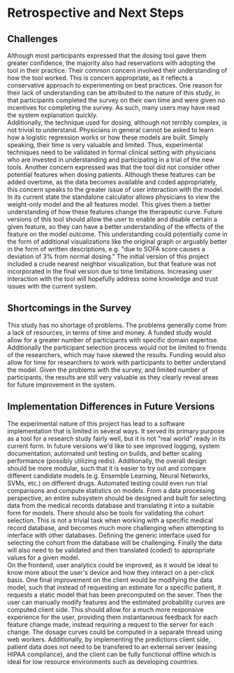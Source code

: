 # Retrospective and Next Steps 

<!--
After the introductory chapter, it seems fairly common to 
include a chapter that reviews the literature and 
introduces methodology used throughout the thesis.
-->
## Challenges

Although most participants expressed that the dosing tool gave them greater confidence, the majority also had reservations with adopting the tool in their practice. Their common concern involved their understanding of how the tool worked. This is concern appropriate, as it reflects a conservative approach to experimenting on best practices. One reason for their lack of understanding can be attributed to the nature of this study, in that participants completed the survey on their own time and were given no incentives for completing the survey. As such, many users may have read the system explanation quickly.  
Additionally, the technique used for dosing, although not terribly complex, is not trivial to understand. Physicians in general cannot be asked to learn how a logistic regression works or how these models are built. Simply speaking, their time is very valuable and limited. Thus, experimental techniques need to be validated in formal clinical setting with physicians who are invested in understanding and participating in a trial of the new tools. 
Another concern expressed was that the tool did not consider other potential features when dosing patients. Although these features can be added overtime, as the data becomes available and coded appropriately, this concern speaks to the greater issue of user interaction with the model. In its current state the standalone calculator allows physicians to view the weight-only model and the all features model. This gives them a better understanding of how these features change the therapeutic curve. Future versions of this tool should allow the user to enable and disable certain a given feature, so they can have a better understanding of the effects of the feature on the model outcome. This understanding could potentially come in the form of additional visualizations like the original graph or arguably better in the form of written descriptions, e.g. "due to SOFA score causes a deviation of 3% from normal dosing." The initial version of this project included a crude nearest neighbor visualization, but that feature was not incorporated in the final version due to time limitations. Increasing user interaction with the tool will hopefully address some knowledge and trust issues with the current system. 

## Shortcomings in the Survey

This study has no shortage of problems. The problems generally come from a lack of resources, in terms of time and money. A funded study would allow for a greater number of participants with specific domain expertise. Additionally the participant selection process would not be limited to friends of the researchers, which may have skewed the results. Funding would also allow for time for researchers to work with participants to better understand the model. Given the problems with the survey, and limited number of participants, the results are still very valuable as they clearly reveal areas for future improvement in the system.

<!-- ## Places for Future Research -->

<!-- how did the doses differ in part 1 and part 2 of the survey.  -->

## Implementation Differences in Future Versions

The experimental nature of this project has lead to a software implementation that is limited in several ways. It served its primary purpose as a tool for a research study fairly well, but it is not "real world" ready in its current form. In future versions we'd like to see improved logging, system documentation, automated unit testing on builds, and better scaling performance (possibly utilizing redis). Additionally, the overall design should be more modular, such that it is easier to try out and compare different candidate models (e.g. Ensemble Learning, Neural Networks, SVMs, etc.) on different drugs. Automated testing could even run trial comparisons and compute statistics on models. From a data processing perspective, an entire subsystem should be designed and built for selecting data from the medical records database and translating it into a suitable form for models. There should also be tools for validating the cohort selection. This is not a trivial task when working with a specific medical record database, and becomes much more challenging when attempting to interface with other databases. Defining the generic interface used for selecting the cohort from the database will be challenging. Finally the data will also need to be validated and then translated (coded) to appropriate values for a given model.  
On the frontend, user analytics could be improved, as it would be ideal to know more about the user's device and how they interact on a per-click basis. One final improvement on the client would be modifying the data model, such that instead of requesting an estimate for a specific patient, it requests a static model that has been precomputed on the sever. Then the user can manually modify features and the estimated probability curves are computed client side. This should allow for a much more responsive experience for the user, providing them instantaneous feedback for each feature change made, instead requiring a request to the server for each change. The dosage curves could be computed in a separate thread using web workers. Additionally, by implementing the predictions client side, patient data does not need to be transfered to an external server (easing HIPAA compliance), and the client can be fully functional offline which is ideal for low resource environments such as developing countries. 

<!-- documented, tested, scalable, maintainable/easy to modify models, design well though out -->


<!-- better build system -->
<!-- better analytics/guidelines -->
<!-- - transfer model to device so it can do queries more quickly -->
<!-- - instead of static data source have real medical database -->
<!-- - easily interchangeable models -->
<!-- - better analytics  -->

<!-- blank lines at end -necessary for template -->

